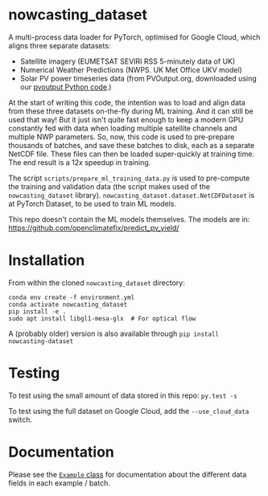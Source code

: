 # nowcasting_dataset
A multi-process data loader for PyTorch,
optimised for Google Cloud, which aligns three separate datasets:

* Satellite imagery (EUMETSAT SEVIRI RSS 5-minutely data of UK)
* Numerical Weather Predictions (NWPS.  UK Met Office UKV model)
* Solar PV power timeseries data (from PVOutput.org, downloaded using
  our [pvoutput Python
  code](https://github.com/openclimatefix/pvoutput).)
  
At the start of writing this code, the intention was to load and align
data from these three datasets on-the-fly during ML training.  And it
can still be used that way!  But it just isn't quite fast enough to
keep a modern GPU constantly fed with data when loading multiple
satellite channels and multiple NWP parameters.  So, now, this code is
used to pre-prepare thousands of batches, and save these batches to
disk, each as a separate NetCDF file.  These files can then be loaded
super-quickly at training time.  The end result is a 12x speedup in
training.

The script `scripts/prepare_ml_training_data.py` is used to
pre-compute the training and validation data (the script makes used of the
`nowcasting_dataset` library).
`nowcasting_dataset.dataset.NetCDFDataset` is at PyTorch Dataset, to
be used to train ML models.

This repo doesn't contain the ML models themselves.  The models are
in: https://github.com/openclimatefix/predict_pv_yield/

# Installation

From within the cloned `nowcasting_dataset` directory:

```shell
conda env create -f environment.yml
conda activate nowcasting_dataset
pip install -e .
sudo apt install libgl1-mesa-glx  # For optical flow
```

A (probably older) version is also available through `pip install nowcasting-dataset`

# Testing

To test using the small amount of data stored in this repo: `py.test -s`

To test using the full dataset on Google Cloud, add the `--use_cloud_data` switch.

# Documentation

Please see the [`Example` class](https://github.com/openclimatefix/nowcasting_dataset/blob/main/nowcasting_dataset/example.py) for documentation about the different data fields in each example / batch.
